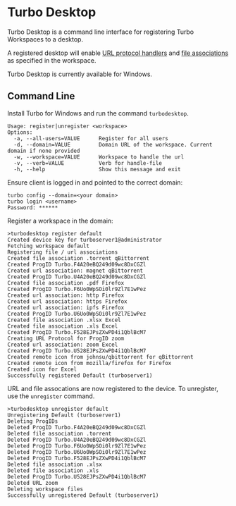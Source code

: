 # Turbo Desktop

Turbo Desktop is a command line interface for registering Turbo Workspaces to a desktop.

A registered desktop will enable [URL protocol handlers](https://hub.turbo.net/docs/server/administration/workspaces.html#workspace-general) and [file associations](https://hub.turbo.net/docs/server/administration/workspaces#workspace-general) as specified in the workspace.

Turbo Desktop is currently available for Windows.

## Command Line

Install Turbo for Windows and run the command `turbodesktop`.

```
Usage: register|unregister <workspace>
Options:
  -a, --all-users=VALUE      Register for all users
  -d, --domain=VALUE         Domain URL of the workspace. Current domain if none provided
  -w, --workspace=VALUE      Workspace to handle the url
  -v, --verb=VALUE           Verb for handle-file
  -h, --help                 Show this message and exit
```

Ensure client is logged in and pointed to the correct domain:

```
turbo config --domain=<your domain>
turbo login <username>
Password: ******
```

Register a workspace in the domain:

```
>turbodesktop register default
Created device key for turboserver1@administrator
Fetching workspace default
Registering file / url associations
Created file association .torrent qBittorrent
Created ProgID Turbo.F4A20eBQ249d09wc8DxCGZl
Created url association: magnet qBittorrent
Created ProgID Turbo.U4A20eBQ249d09wc8DxCGZl
Created file association .pdf Firefox
Created ProgID Turbo.F6Uo0WpSOi0lr9Zl7E1wPez
Created url association: http Firefox
Created url association: https Firefox
Created url association: ipfs Firefox
Created ProgID Turbo.U6Uo0WpSOi0lr9Zl7E1wPez
Created file association .xlsx Excel
Created file association .xls Excel
Created ProgID Turbo.F528EJPsZXwPD4i1QblBcM7
Creating URL Protocol for ProgID zoom
Created url association: zoom Excel
Created ProgID Turbo.U528EJPsZXwPD4i1QblBcM7
Created remote icon from johnsu/qbittorrent for qBittorrent
Created remote icon from mozilla/firefox for Firefox
Created icon for Excel
Successfully registered Default (turboserver1)
```

URL and file assocations are now registered to the device. To unregister, use the `unregister` command.

```
>turbodesktop unregister default
Unregistering Default (turboserver1)
Deleting ProgIDs
Deleted ProgID Turbo.F4A20eBQ249d09wc8DxCGZl
Deleted file association .torrent
Deleted ProgID Turbo.U4A20eBQ249d09wc8DxCGZl
Deleted ProgID Turbo.F6Uo0WpSOi0lr9Zl7E1wPez
Deleted ProgID Turbo.U6Uo0WpSOi0lr9Zl7E1wPez
Deleted ProgID Turbo.F528EJPsZXwPD4i1QblBcM7
Deleted file association .xlsx
Deleted file association .xls
Deleted ProgID Turbo.U528EJPsZXwPD4i1QblBcM7
Deleted URL zoom
Deleting workspace files
Successfully unregistered Default (turboserver1)
```
